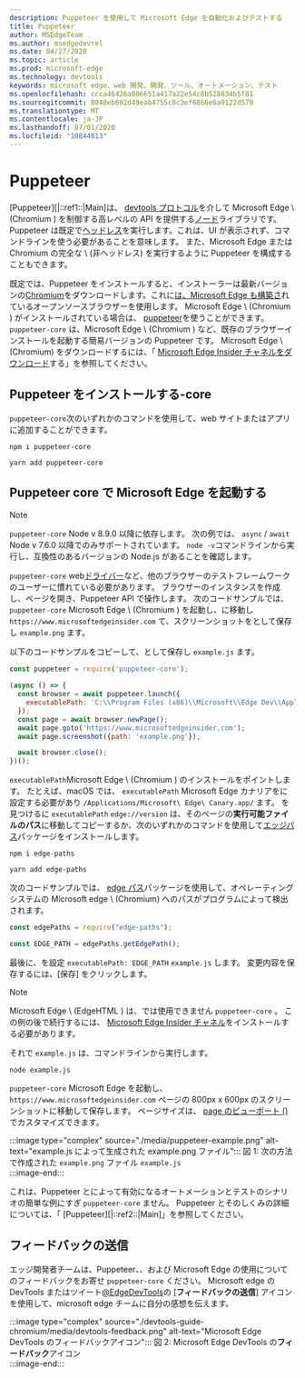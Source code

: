 ```yaml
---
description: Puppeteer を使用して Microsoft Edge を自動化およびテストする
title: Puppeteer
author: MSEdgeTeam
ms.author: msedgedevrel
ms.date: 04/27/2020
ms.topic: article
ms.prod: microsoft-edge
ms.technology: devtools
keywords: microsoft edge、web 開発、開発、ツール、オートメーション、テスト
ms.openlocfilehash: ccca46426a006651a417a22e54c8b528834b5f81
ms.sourcegitcommit: 0048eb692d49eab4755c0c3ef6866e6a9122d579
ms.translationtype: MT
ms.contentlocale: ja-JP
ms.lasthandoff: 07/01/2020
ms.locfileid: "10844013"
---
```

# Puppeteer  

[Puppeteer][|::ref1::|Main]は、 [devtools プロトコル][GithubChromedevtoolsProtocol]を介して Microsoft Edge \ (Chromium \) を制御する高レベルの API を提供する[ノード][NodejsMain]ライブラリです。  Puppeteer は既定で[ヘッドレス][WikiHeadlessBrowser]を実行します。これは、UI が表示されず、コマンドラインを使う必要があることを意味します。  また、Microsoft Edge または Chromium の完全な \ (非ヘッドレス) を実行するように Puppeteer を構成することもできます。  

既定では、Puppeteer をインストールすると、インストーラーは最新バージョンの[Chromium][ChromiumHome]をダウンロードします。これに[は、Microsoft Edge も構築さ][MicrosoftBlogsWindowsExperience20181206]れているオープンソースブラウザーを使用します。  Microsoft Edge \ (Chromium \) がインストールされている場合は、 [puppeteer][PuppeteerApivscore]を使うことができます。  `puppeteer-core` は、Microsoft Edge \ (Chromium \) など、既存のブラウザーインストールを起動する簡易バージョンの Puppeteer です。  Microsoft Edge \ (Chromium) をダウンロードするには、「 [Microsoft Edge Insider チャネルをダウンロード][MicrosoftedgeinsiderDownload]する」を参照してください。

## Puppeteer をインストールする-core  

`puppeteer-core`次のいずれかのコマンドを使用して、web サイトまたはアプリに追加することができます。  

```shell
npm i puppeteer-core
```  

```shell
yarn add puppeteer-core
```  

## Puppeteer core で Microsoft Edge を起動する  

> [!NOTE]
> `puppeteer-core` Node v 8.9.0 以降に依存します。  次の例では、 `async` / `await` Node v 7.6.0 以降でのみサポートされています。  `node -v`コマンドラインから実行し、互換性のあるバージョンの Node.js があることを確認します。  

`puppeteer-core` web[ドライバー][WebDriverEdgehtmlMain]など、他のブラウザーのテストフレームワークのユーザーに慣れている必要があります。  ブラウザーのインスタンスを作成し、ページを開き、Puppeteer API で操作します。  次のコードサンプルでは、 `puppeteer-core` Microsoft Edge \ (Chromium \) を起動し、に移動し `https://www.microsoftedgeinsider.com` て、スクリーンショットをとして保存し `example.png` ます。  

以下のコードサンプルをコピーして、として保存し `example.js` ます。  

```javascript
const puppeteer = require('puppeteer-core');

(async () => {
  const browser = await puppeteer.launch({
    executablePath: 'C:\\Program Files (x86)\\Microsoft\\Edge Dev\\Application\\msedge.exe'
  });
  const page = await browser.newPage();
  await page.goto('https://www.microsoftedgeinsider.com');
  await page.screenshot({path: 'example.png'});

  await browser.close();
})();
```  

`executablePath`Microsoft Edge \ (Chromium \) のインストールをポイントします。  たとえば、macOS では、 `executablePath` Microsoft Edge カナリアをに設定する必要があり `/Applications/Microsoft\ Edge\ Canary.app/` ます。  を見つけるに `executablePath` `edge://version` は、そのページの**実行可能ファイルのパス**に移動してコピーするか、次のいずれかのコマンドを使用して[エッジパス][npmEdgePaths]パッケージをインストールします。  

```shell
npm i edge-paths
```  

```shell
yarn add edge-paths
```  
 
次のコードサンプルでは、 [edge パス][npmEdgePaths]パッケージを使用して、オペレーティングシステムの Microsoft edge \ (Chromium) へのパスがプログラムによって検出されます。

```javascript
const edgePaths = require("edge-paths");

const EDGE_PATH = edgePaths.getEdgePath();
```

最後に、を設定 `executablePath: EDGE_PATH` `example.js` します。  変更内容を保存するには、[保存] をクリックします。  

> [!NOTE]
> Microsoft Edge \ (EdgeHTML \) は、では使用できません `puppeteer-core` 。  この例の後で続行するには、 [Microsoft Edge Insider チャネル][MicrosoftedgeinsiderDownload]をインストールする必要があります。  

それで `example.js` は、コマンドラインから実行します。  

```shell
node example.js
```  

`puppeteer-core` Microsoft Edge を起動し、 `https://www.microsoftedgeinsider.com` ページの 800px x 600px のスクリーンショットに移動して保存します。  ページサイズは、 [page のビューポート ()][PuppeteerApipagesetviewport]でカスタマイズできます。  

:::image type="complex" source="./media/puppeteer-example.png" alt-text="example.js によって生成された example.png ファイル":::
   図 1: 次の方法で作成された `example.png` ファイル `example.js`  
:::image-end:::  

<!--  
> ##### Figure 1  
> The `example.png` file produced by `example.js`  
> ![The example.png file produced by example.js](./media/puppeteer-example.png)  
-->  

これは、Puppeteer とによって有効になるオートメーションとテストのシナリオの簡単な例にすぎ `puppeteer-core` ません。  Puppeteer とそのしくみの詳細については、「 [Puppeteer][|::ref2::|Main]」を参照してください。  

## フィードバックの送信  

エッジ開発者チームは、Puppeteer、、および Microsoft Edge の使用についてのフィードバックをお寄せ `puppeteer-core` ください。  Microsoft edge の DevTools またはツイート[@EdgeDevTools][TwitterIntentTweetEdgedevtools]の [**フィードバックの送信**] アイコンを使用して、microsoft edge チームに自分の感想を伝えます。  


:::image type="complex" source="./devtools-guide-chromium/media/devtools-feedback.png" alt-text="Microsoft Edge DevTools のフィードバックアイコン":::
   図 2: Microsoft Edge DevTools の**フィードバック**アイコン  
:::image-end:::  

<!--  
> ##### Figure 2  
> The **Feedback** icon in the Microsoft Edge DevTools  
> ![The Feedback icon in the Microsoft Edge DevTools](./devtools-guide-chromium/media/devtools-feedback.png)  
-->  

<!--## See also  

*   [WebDriver (Chromium)][WebdriverChromiumMain]  
*   [WebDriver (EdgeHTML)][WebdriverEdgehtmlMain]  
*   [Chrome DevTools Protocol Viewer on GitHub][GithubChromedevtoolsProtocol]  
*   [Microsoft Edge: Making the web better through more open source collaboration on Microsoft Experience Blog][MicrosoftBlogsWindowsExperience20181206]  
*   [Download Microsoft Edge Insider Channels][MicrosoftedgeinsiderDownload]  
*   [Chromium on The Chromium Projects][ChromiumHome]  
*   [Node.js][NodejsMain]  
*   [Puppeteer][PuppeteerMain]  
*   [puppeteer vs. puppeteer-core][PuppeteerApivscore]  
*   [page.setViewport() on Puppeteer][PuppeteerApipagesetviewport]  
*   [Headless browser on Wikipedia][WikiHeadlessBrowser]  -->  

<!-- image links -->  

<!-- links -->  

[WebdriverChromiumMain]: ./webdriver-chromium.md "WebDriver (Chromium)"  
[WebdriverEdgehtmlMain]: ./webdriver.md "WebDriver (EdgeHTML)"  

[GithubChromedevtoolsProtocol]: https://chromedevtools.github.io/devtools-protocol "Chrome DevTools プロトコルビューアー |GitHub"  

[MicrosoftBlogsWindowsExperience20181206]: https://blogs.windows.com/windowsexperience/2018/12/06/microsoft-edge-making-the-web-better-through-more-open-source-collaboration "Microsoft Edge: オープンソースのコラボレーションを通じて web をより適切に作成する |Microsoft エクスペリエンスブログ"  

[MicrosoftedgeinsiderDownload]: https://www.microsoftedgeinsider.com/download "Microsoft Edge Insider チャネルをダウンロードする"  

[ChromiumHome]: https://www.chromium.org/Home "Chromium |Chromium プロジェクト"  

[NodejsMain]: https://nodejs.org "Node.js"  

[npmEdgePaths]: https://www.npmjs.com/package/edge-paths "npm |エッジパス"

[PuppeteerMain]: https://pptr.dev "Puppeteer"  
[PuppeteerApivscore]: https://pptr.dev/#?product=Puppeteer&version=v2.0.0&show=api-puppeteer-vs-puppeteer-core "puppeteer と puppeteer-core |Puppeteer"  
[PuppeteerApipagesetviewport]: https://pptr.dev/#?product=Puppeteer&version=v2.0.0&show=api-pagesetviewportviewport "ページの setViewport ポート (ビューポート) |Puppeteer"  

[TwitterIntentTweetEdgedevtools]: https://twitter.com/intent/tweet?text=@EdgeDevTools "@EdgeDevTools-投稿の投稿 |Twitter"  

[WikiHeadlessBrowser]: https://en.wikipedia.org/wiki/Headless_browser "ヘッドレスブラウザー |Wikipedia"  

